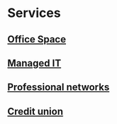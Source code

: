 # Services

## [Office Space](office-space.md) 

## [Managed IT](managed-it.md)

## [Professional networks](professional-networks.md)

## [Credit union](credit-union.md)


